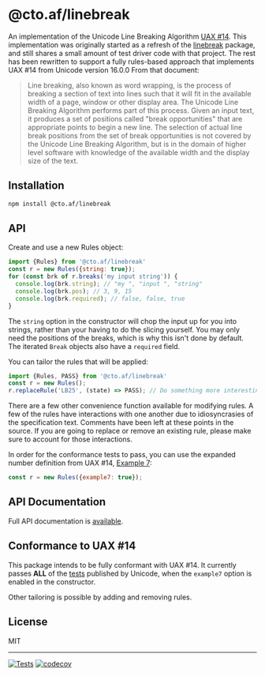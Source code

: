 # @cto.af/linebreak

An implementation of the Unicode Line Breaking Algorithm
[UAX #14](https://www.unicode.org/reports/tr14/).  This implementation was
originally started as a refresh of the
[linebreak](https://github.com/foliojs/linebreak) package, and still shares
a small amount of test driver code with that project.  The rest has been
rewritten to support a fully rules-based approach that implements UAX #14 from
Unicode version 16.0.0  From that document:

> Line breaking, also known as word wrapping, is the process of breaking a
> section of text into lines such that it will fit in the available width of a
> page, window or other display area. The Unicode Line Breaking Algorithm
> performs part of this process. Given an input text, it produces a set of
> positions called "break opportunities" that are appropriate points to begin
> a new line. The selection of actual line break positions from the set of
> break opportunities is not covered by the Unicode Line Breaking Algorithm,
> but is in the domain of higher level software with knowledge of the
> available width and the display size of the text.

## Installation

```sh
npm install @cto.af/linebreak
```

## API

Create and use a new Rules object:

```js
import {Rules} from '@cto.af/linebreak'
const r = new Rules({string: true});
for (const brk of r.breaks('my input string')) {
  console.log(brk.string); // "my ", "input ", "string"
  console.log(brk.pos); // 3, 9, 15
  console.log(brk.required); // false, false, true
}
```

The `string` option in the constructor will chop the input up for you into
strings, rather than your having to do the slicing yourself.  You may only
need the positions of the breaks, which is why this isn't done by default.
The iterated `Break` objects also have a `required` field.

You can tailor the rules that will be applied:

```js
import {Rules, PASS} from '@cto.af/linebreak'
const r = new Rules();
r.replaceRule('LB25', (state) => PASS); // Do something more interesting that this!
```

There are a few other convenience function available for modifying rules.  A
few of the rules have interactions with one another due to idiosyncrasies of
the specification text.  Comments have been left at these points in the
source.  If you are going to replace or remove an existing rule, please make
sure to account for those interactions.

In order for the conformance tests to pass, you can use the expanded number
definition from UAX #14, [Example 7](https://www.unicode.org/reports/tr14/#Example7):

```js
const r = new Rules({example7: true});
```

## API Documentation

Full API documentation is [available](http://cto-af.github.io/linebreak/).

## Conformance to UAX #14

This package intends to be fully conformant with UAX #14.  It currently passes
**ALL** of the
[tests](https://www.unicode.org/Public/UCD/latest/ucd/auxiliary/LineBreakTest.txt)
published by Unicode, when the `example7` option is enabled in the constructor.

Other tailoring is possible by adding and removing rules.

## License

MIT

---
[![Tests](https://github.com/cto-af/linebreak/actions/workflows/node.js.yml/badge.svg)](https://github.com/cto-af/linebreak/actions/workflows/node.js.yml)
[![codecov](https://codecov.io/gh/cto-af/linebreak/branch/main/graph/badge.svg?token=OyXDzCGY0Q)](https://codecov.io/gh/cto-af/linebreak)
